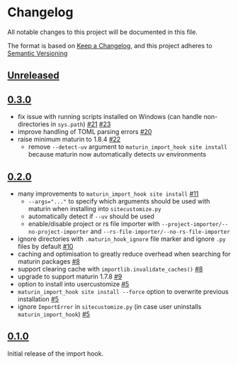 # Changelog

All notable changes to this project will be documented in this file.

The format is based on [Keep a Changelog](https://keepachangelog.com/en/1.0.0/),
and this project adheres to [Semantic Versioning](https://semver.org/spec/v2.0.0.html)

## [Unreleased]

## [0.3.0]

- fix issue with running scripts installed on Windows (can handle non-directories in `sys.path`)
  [#21](https://github.com/PyO3/maturin-import-hook/issues/21)
  [#23](https://github.com/PyO3/maturin-import-hook/pull/23)
- improve handling of TOML parsing errors [#20](https://github.com/PyO3/maturin-import-hook/pull/20)
- raise minimum maturin to 1.8.4 [#22](https://github.com/PyO3/maturin-import-hook/pull/22)
    - remove `--detect-uv` argument to `maturin_import_hook site install` because maturin now automatically detects uv
    environments

## [0.2.0]

- many improvements to `maturin_import_hook site install` [#11](https://github.com/PyO3/maturin-import-hook/pull/11)
    - `--args="..."` to specify which arguments should be used with maturin when installing into `sitecustomize.py`
    - automatically detect if `--uv` should be used
    - enable/disable project or rs file importer with
      `--project-importer/--no-project-importer` and `--rs-file-importer/--no-rs-file-importer`
- ignore directories with `.maturin_hook_ignore` file marker and ignore `.py` files by default [#10](https://github.com/PyO3/maturin-import-hook/pull/10)
- caching and optimisation to greatly reduce overhead when searching for maturin packages [#8](https://github.com/PyO3/maturin-import-hook/pull/8)
- support clearing cache with `importlib.invalidate_caches()` [#8](https://github.com/PyO3/maturin-import-hook/pull/8)
- upgrade to support maturin 1.7.8 [#9](https://github.com/PyO3/maturin-import-hook/pull/9)
- option to install into usercustomize [#5](https://github.com/PyO3/maturin-import-hook/pull/5)
- `maturin_import_hook site install --force` option to overwrite previous installation [#5](https://github.com/PyO3/maturin-import-hook/pull/5)
- ignore `ImportError` in `sitecustomize.py` (in case user uninstalls `maturin_import_hook`) [#5](https://github.com/PyO3/maturin-import-hook/pull/5)

## [0.1.0]

Initial release of the import hook.

[Unreleased]: https://github.com/pyo3/maturin-import-hook/compare/v0.3.0...HEAD
[0.3.0]: https://github.com/pyo3/maturin-import-hook/compare/v0.2.0...v0.3.0
[0.2.0]: https://github.com/pyo3/maturin-import-hook/compare/v0.1.0...v0.2.0
[0.1.0]: https://github.com/pyo3/maturin-import-hook/compare/c2689735a61a322998f7304a113b7c74b8108ab3...v0.1.0
